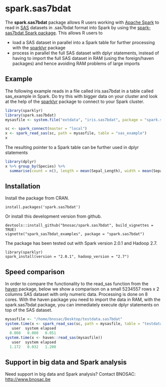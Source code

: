 # spark.sas7bdat

The  **spark.sas7bdat** package allows R users working with [Apache Spark](https://spark.apache.org) to read in [SAS](http://www.sas.com) datasets in .sas7bdat format into Spark by using the [spark-sas7bdat Spark package](https://spark-packages.org/package/saurfang/spark-sas7bdat). This allows R users to 

- load a SAS dataset in parallel into a Spark table for further processing with the [sparklyr](https://cran.r-project.org/package=sparklyr) package
- process in parallel the full SAS dataset with dplyr statements, instead of having to import the full SAS dataset in RAM (using the foreign/haven packages) and hence avoiding RAM problems of large imports


## Example
The following example reads in a file called iris.sas7bdat in a table called sas_example in Spark. Do try this with bigger data on your cluster and look at the help of the [sparklyr](https://github.com/rstudio/sparklyr) package to connect to your Spark cluster.

```r
library(sparklyr)
library(spark.sas7bdat)
mysasfile <- system.file("extdata", "iris.sas7bdat", package = "spark.sas7bdat")

sc <- spark_connect(master = "local")
x <- spark_read_sas(sc, path = mysasfile, table = "sas_example")
x
```

The resulting pointer to a Spark table can be further used in dplyr statements
```r
library(dplyr)
x %>% group_by(Species) %>%
  summarise(count = n(), length = mean(Sepal_Length), width = mean(Sepal_Width))
```

## Installation

Install the package from CRAN.
```
install.packages('spark.sas7bdat')
```

Or install this development version from github.
```
devtools::install_github("bnosac/spark.sas7bdat", build_vignettes = TRUE)
vignette("spark_sas7bdat_examples", package = "spark.sas7bdat")
```

The package has been tested out with Spark version 2.0.1 and Hadoop 2.7.
```
library(sparklyr)
spark_install(version = "2.0.1", hadoop_version = "2.7")
```

## Speed comparison

In order to compare the functionality to the read_sas function from the [haven](https://cran.r-project.org/package=haven) package, below we show a comparison on a small 5234557 rows x 2 columns SAS dataset with only numeric data. Processing is done on 8 cores. With the haven package you need to import the data in RAM, with the spark.sas7bdat package, you can immediately execute dplyr statements on top of the SAS dataset.

```r
mysasfile <- "/home/bnosac/Desktop/testdata.sas7bdat"
system.time(x <- spark_read_sas(sc, path = mysasfile, table = "testdata"))
   user  system elapsed 
  0.008   0.000   0.051 
system.time(x <- haven::read_sas(mysasfile))
   user  system elapsed 
  1.172   0.032   1.200 
```

## Support in big data and Spark analysis

Need support in big data and Spark analysis?
Contact BNOSAC: http://www.bnosac.be

